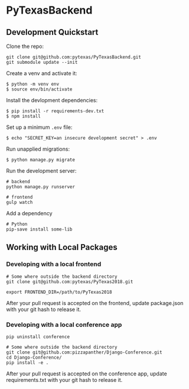 # PyTexasBackend

## Development Quickstart

Clone the repo:

```
git clone git@github.com:pytexas/PyTexasBackend.git
git submodule update --init
```

Create a venv and activate it:

```
$ python -m venv env
$ source env/bin/activate
```

Install the devlopment dependencies:

```
$ pip install -r requirements-dev.txt
$ npm install
```

Set up a minimum `.env` file:
```
$ echo "SECRET_KEY=an insecure development secret" > .env
```

Run unapplied migrations:

```
$ python manage.py migrate
```

Run the development server:
```
# backend
python manage.py runserver

# frontend
gulp watch
```

Add a dependency

```
# Python
pip-save install some-lib
```

## Working with Local Packages

### Developing with a local frontend

```
# Some where outside the backend directory
git clone git@github.com:pytexas/PyTexas2018.git

export FRONTEND_DIR=/path/to/PyTexas2018
```

After your pull request is accepted on the frontend, update package.json with your git hash to release it.

### Developing with a local conference app

```
pip uninstall conference

# Some where outside the backend directory
git clone git@github.com:pizzapanther/Django-Conference.git
cd Django-Conference/
pip install -e .
```

After your pull request is accepted on the conference app, update requirements.txt with your git hash to release it.

